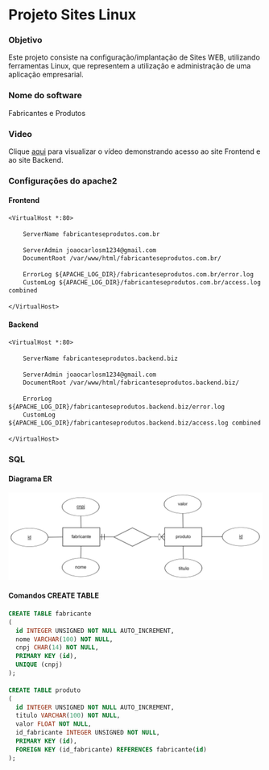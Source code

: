 # Projeto Sites Linux

### Objetivo

Este projeto consiste na configuração/implantação de Sites WEB, utilizando ferramentas Linux, que representem a utilização e administração de uma aplicação empresarial.

### Nome do software

Fabricantes e Produtos

### Video

Clique [aqui](https://youtu.be/xpFSltsLHQQ) para visualizar o vídeo demonstrando acesso ao site Frontend e ao site Backend.

### Configurações do apache2

#### Frontend

```
<VirtualHost *:80>

    ServerName fabricanteseprodutos.com.br

    ServerAdmin joaocarlosm1234@gmail.com
    DocumentRoot /var/www/html/fabricanteseprodutos.com.br/

    ErrorLog ${APACHE_LOG_DIR}/fabricanteseprodutos.com.br/error.log
    CustomLog ${APACHE_LOG_DIR}/fabricanteseprodutos.com.br/access.log combined

</VirtualHost>

```

#### Backend

```
<VirtualHost *:80>

    ServerName fabricanteseprodutos.backend.biz

    ServerAdmin joaocarlosm1234@gmail.com
    DocumentRoot /var/www/html/fabricanteseprodutos.backend.biz/

    ErrorLog ${APACHE_LOG_DIR}/fabricanteseprodutos.backend.biz/error.log
    CustomLog ${APACHE_LOG_DIR}/fabricanteseprodutos.backend.biz/access.log combined

</VirtualHost>

```

### SQL

#### Diagrama ER

![er](confs-mysql/er.png)

#### Comandos CREATE TABLE

```sql
CREATE TABLE fabricante
(
  id INTEGER UNSIGNED NOT NULL AUTO_INCREMENT,
  nome VARCHAR(100) NOT NULL,
  cnpj CHAR(14) NOT NULL,
  PRIMARY KEY (id),
  UNIQUE (cnpj)
);

CREATE TABLE produto
(
  id INTEGER UNSIGNED NOT NULL AUTO_INCREMENT,
  titulo VARCHAR(100) NOT NULL,
  valor FLOAT NOT NULL,
  id_fabricante INTEGER UNSIGNED NOT NULL,
  PRIMARY KEY (id),
  FOREIGN KEY (id_fabricante) REFERENCES fabricante(id)
);
```
